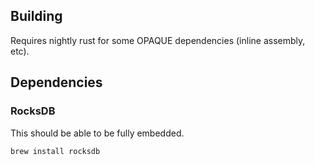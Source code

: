 
## Building

Requires nightly rust for some OPAQUE dependencies (inline assembly, etc).


## Dependencies

### RocksDB

This should be able to be fully embedded.

    brew install rocksdb



